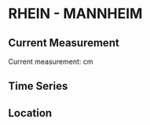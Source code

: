 # RHEIN - MANNHEIM

## Current Measurement

Current measurement: <Value topic="rivers/pegel-online/RHEIN/MANNHEIM/measurementValue"/> cm

## Time Series

<TimeSeries topic="rivers/pegel-online/RHEIN/MANNHEIM/measurementValue" period="week" />

## Location

<WorldMap>
  <Marker lat="49.48394001150683" lon="8.455165019509021" labelTopic="rivers/pegel-online/RHEIN/MANNHEIM" />
</WorldMap>
